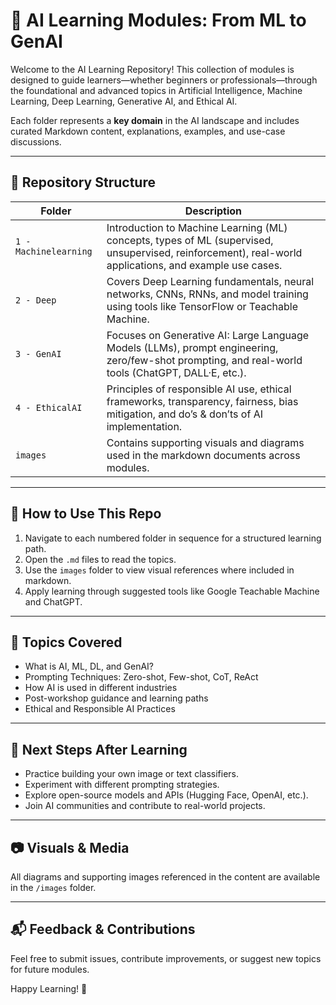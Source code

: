 # 🤖 AI Learning Modules: From ML to GenAI

Welcome to the AI Learning Repository! This collection of modules is designed to guide learners—whether beginners or professionals—through the foundational and advanced topics in Artificial Intelligence, Machine Learning, Deep Learning, Generative AI, and Ethical AI.

Each folder represents a **key domain** in the AI landscape and includes curated Markdown content, explanations, examples, and use-case discussions.

---

## 📁 Repository Structure

| Folder | Description |
|--------|-------------|
| `1 - Machinelearning` | Introduction to Machine Learning (ML) concepts, types of ML (supervised, unsupervised, reinforcement), real-world applications, and example use cases. |
| `2 - Deep` | Covers Deep Learning fundamentals, neural networks, CNNs, RNNs, and model training using tools like TensorFlow or Teachable Machine. |
| `3 - GenAI` | Focuses on Generative AI: Large Language Models (LLMs), prompt engineering, zero/few-shot prompting, and real-world tools (ChatGPT, DALL·E, etc.). |
| `4 - EthicalAI` | Principles of responsible AI use, ethical frameworks, transparency, fairness, bias mitigation, and do’s & don’ts of AI implementation. |
| `images` | Contains supporting visuals and diagrams used in the markdown documents across modules. |

---

## 📌 How to Use This Repo

1. Navigate to each numbered folder in sequence for a structured learning path.
2. Open the `.md` files to read the topics.
3. Use the `images` folder to view visual references where included in markdown.
4. Apply learning through suggested tools like Google Teachable Machine and ChatGPT.

---

## 🧠 Topics Covered

- What is AI, ML, DL, and GenAI?
- Prompting Techniques: Zero-shot, Few-shot, CoT, ReAct
- How AI is used in different industries
- Post-workshop guidance and learning paths
- Ethical and Responsible AI Practices

---

## 🚀 Next Steps After Learning

- Practice building your own image or text classifiers.
- Experiment with different prompting strategies.
- Explore open-source models and APIs (Hugging Face, OpenAI, etc.).
- Join AI communities and contribute to real-world projects.

---

## 📷 Visuals & Media

All diagrams and supporting images referenced in the content are available in the `/images` folder.

---

## 📬 Feedback & Contributions

Feel free to submit issues, contribute improvements, or suggest new topics for future modules.

Happy Learning! 🚀
